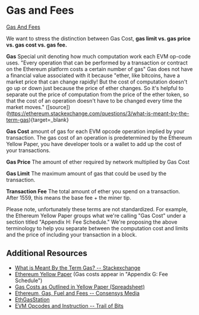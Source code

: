 # Gas and Fees

  [Gas And Fees](https://streamable.com/2yu30w)

  We want to stress the distinction between Gas Cost, **gas limit vs. gas price vs. gas cost vs. gas fee.**

  **Gas** Special unit denoting how much computation work each EVM op-code uses.  "Every operation that can be performed by a transaction or contract on the Ethereum platform costs a certain number of gas" Gas does not have a financial value associated with it because "ether, like bitcoins, have a market price that can change rapidly! But the cost of computation doesn't go up or down just because the price of ether changes. So it's helpful to separate out the price of computation from the price of the ether token, so that the cost of an operation doesn't have to be changed every time the market moves." ([source])(https://ethereum.stackexchange.com/questions/3/what-is-meant-by-the-term-gas){target=_blank}

  **Gas Cost** amount of gas for each EVM opcode operation implied by your transaction. The gas cost of an operation is predetermined by the Ethereum Yellow Paper, you have developer tools or a wallet to add up the cost of your transactions.

  **Gas Price** The amount of ether required by network multiplied by Gas Cost

  **Gas Limit** The maximum amount of gas that could be used by the transaction.

  **Transaction Fee** The total amount of ether you spend on a transaction. After 1559, this means the base fee + the miner tip.

  Please note, unfortunately these terms are not standardized. For example, the Ethereum Yellow Paper groups what we're calling "Gas Cost" under a section titled "Appendix H: Fee Schedule." We're proposing the above terminology to help you separate between the computation cost and limits and the price of including your transaction in a block.

Additional Resources
----------------------------


 * [What is Meant By the Term Gas? -- Stackexchange](https://ethereum.stackexchange.com/questions/3/what-is-meant-by-the-term-gas)
 * [Ethereum Yellow Paper](https://ethereum.github.io/yellowpaper/paper.pdf) (Gas costs appear in "Appendix G: Fee Schedule")
 * [Gas Costs as Outlined in Yellow Paper (Spreadsheet)](https://docs.google.com/spreadsheets/d/1n6mRqkBz3iWcOlRem_mO09GtSKEKrAsfO7Frgx18pNU/edit#gid=0)
 * [Ethereum, Gas, Fuel and Fees -- Consensys Media](https://media.consensys.net/ethereum-gas-fuel-and-fees-3333e17fe1dc)
 * [EthGasStation](https://ethgasstation.info/)
 * [EVM Opcodes and Instruction -- Trail of Bits](https://github.com/crytic/evm-opcodes)
